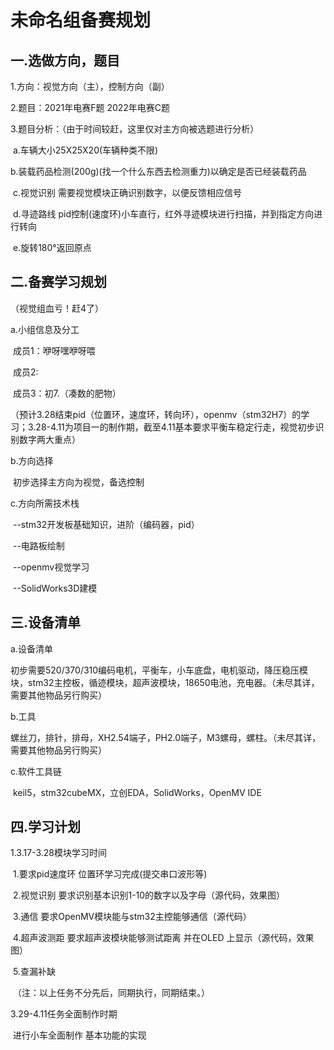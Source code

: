 # 未命名组备赛规划

## 一.选做方向，题目

1.方向：视觉方向（主），控制方向（副）

2.题目：2021年电赛F题	2022年电赛C题

3.题目分析：（由于时间较赶，这里仅对主方向被选题进行分析）

​	a.车辆大小25X25X20(车辆种类不限)﻿

​	b.装载药品检测(200g)(找一个什么东西去检测重力)以确定是否已经装载药品﻿

​	c.视觉识别 需要视觉模块正确识别数字，以便反馈相应信号﻿

​	d.寻迹路线 pid控制(速度环)小车直行，红外寻迹模块进行扫描，并到指定方向进行转向﻿

​	e.旋转180°返回原点﻿

## 二.备赛学习规划

（视觉组血亏！赶4了）

a.小组信息及分工

​	成员1：咿呀嘿咿呀喂 

​	成员2:

​	成员3：初7.（凑数的肥物）

（预计3.28结束pid（位置环，速度环，转向环），openmv（stm32H7）的学习；3.28-4.11为项目一的制作期，截至4.11基本要求平衡车稳定行走，视觉初步识别数字两大重点）

b.方向选择

​	初步选择主方向为视觉，备选控制

c.方向所需技术栈

​	--stm32开发板基础知识，进阶（编码器，pid）

​	--电路板绘制

​	--openmv视觉学习

​	--SolidWorks3D建模

## 三.设备清单

a.设备清单

​	初步需要520/370/310编码电机，平衡车，小车底盘，电机驱动，降压稳压模块，stm32主控板，循迹模块，超声波模块，18650电池，充电器。（未尽其详，需要其他物品另行购买）

b.工具

​	螺丝刀，排针，排母，XH2.54端子，PH2.0端子，M3螺母，螺柱。（未尽其详，需要其他物品另行购买）

c.软件工具链

​	keil5，stm32cubeMX，立创EDA，SolidWorks，OpenMV IDE

## 四.学习计划

1.3.17-3.28模块学习时间﻿

​	1.要求pid速度环 位置环学习完成(提交串口波形等)﻿

​	2.视觉识别 要求识别基本识别1-10的数字以及字母﻿（源代码，效果图）

​	3.通信 要求OpenMV模块能与stm32主控能够通信﻿（源代码）

​	4.超声波测距 要求超声波模块能够测试距离 并在OLED 上显示﻿（源代码，效果图）

​	5.查漏补缺﻿

​	（注：以上任务不分先后，同期执行，同期结束。）

3.29-4.11任务全面制作时期﻿

​	进行小车全面制作 基本功能的实现



